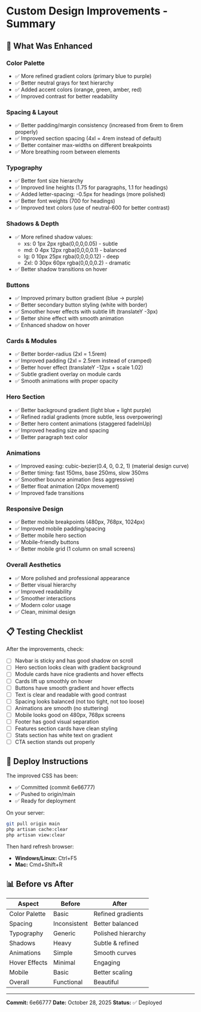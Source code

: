# Custom Design Improvements - Summary

## 🎨 What Was Enhanced

### **Color Palette**
- ✅ More refined gradient colors (primary blue to purple)
- ✅ Better neutral grays for text hierarchy
- ✅ Added accent colors (orange, green, amber, red)
- ✅ Improved contrast for better readability

### **Spacing & Layout**
- ✅ Better padding/margin consistency (increased from 6rem to 6rem properly)
- ✅ Improved section spacing (4xl = 4rem instead of default)
- ✅ Better container max-widths on different breakpoints
- ✅ More breathing room between elements

### **Typography**
- ✅ Better font size hierarchy
- ✅ Improved line heights (1.75 for paragraphs, 1.1 for headings)
- ✅ Added letter-spacing: -0.5px for headings (more polished)
- ✅ Better font weights (700 for headings)
- ✅ Improved text colors (use of neutral-600 for better contrast)

### **Shadows & Depth**
- ✅ More refined shadow values:
  - xs: 0 1px 2px rgba(0,0,0,0.05) - subtle
  - md: 0 4px 12px rgba(0,0,0,0.1) - balanced
  - lg: 0 10px 25px rgba(0,0,0,0.12) - deep
  - 2xl: 0 30px 60px rgba(0,0,0,0.2) - dramatic
- ✅ Better shadow transitions on hover

### **Buttons**
- ✅ Improved primary button gradient (blue → purple)
- ✅ Better secondary button styling (white with border)
- ✅ Smoother hover effects with subtle lift (translateY -3px)
- ✅ Better shine effect with smooth animation
- ✅ Enhanced shadow on hover

### **Cards & Modules**
- ✅ Better border-radius (2xl = 1.5rem)
- ✅ Improved padding (2xl = 2.5rem instead of cramped)
- ✅ Better hover effect (translateY -12px + scale 1.02)
- ✅ Subtle gradient overlay on module cards
- ✅ Smooth animations with proper opacity

### **Hero Section**
- ✅ Better background gradient (light blue + light purple)
- ✅ Refined radial gradients (more subtle, less overpowering)
- ✅ Better hero content animations (staggered fadeInUp)
- ✅ Improved heading size and spacing
- ✅ Better paragraph text color

### **Animations**
- ✅ Improved easing: cubic-bezier(0.4, 0, 0.2, 1) (material design curve)
- ✅ Better timing: fast 150ms, base 250ms, slow 350ms
- ✅ Smoother bounce animation (less aggressive)
- ✅ Better float animation (20px movement)
- ✅ Improved fade transitions

### **Responsive Design**
- ✅ Better mobile breakpoints (480px, 768px, 1024px)
- ✅ Improved mobile padding/spacing
- ✅ Better mobile hero section
- ✅ Mobile-friendly buttons
- ✅ Better mobile grid (1 column on small screens)

### **Overall Aesthetics**
- ✅ More polished and professional appearance
- ✅ Better visual hierarchy
- ✅ Improved readability
- ✅ Smoother interactions
- ✅ Modern color usage
- ✅ Clean, minimal design

## 📋 Testing Checklist

After the improvements, check:

- [ ] Navbar is sticky and has good shadow on scroll
- [ ] Hero section looks clean with gradient background
- [ ] Module cards have nice gradients and hover effects
- [ ] Cards lift up smoothly on hover
- [ ] Buttons have smooth gradient and hover effects
- [ ] Text is clear and readable with good contrast
- [ ] Spacing looks balanced (not too tight, not too loose)
- [ ] Animations are smooth (no stuttering)
- [ ] Mobile looks good on 480px, 768px screens
- [ ] Footer has good visual separation
- [ ] Features section cards have clean styling
- [ ] Stats section has white text on gradient
- [ ] CTA section stands out properly

## 🚀 Deploy Instructions

The improved CSS has been:
- ✅ Committed (commit 6e66777)
- ✅ Pushed to origin/main
- ✅ Ready for deployment

On your server:
```bash
git pull origin main
php artisan cache:clear
php artisan view:clear
```

Then hard refresh browser:
- **Windows/Linux:** Ctrl+F5
- **Mac:** Cmd+Shift+R

## 📊 Before vs After

| Aspect | Before | After |
|--------|--------|-------|
| Color Palette | Basic | Refined gradients |
| Spacing | Inconsistent | Better balanced |
| Typography | Generic | Polished hierarchy |
| Shadows | Heavy | Subtle & refined |
| Animations | Simple | Smooth curves |
| Hover Effects | Minimal | Engaging |
| Mobile | Basic | Better scaling |
| Overall | Functional | Beautiful |

---

**Commit:** 6e66777
**Date:** October 28, 2025
**Status:** ✅ Deployed

